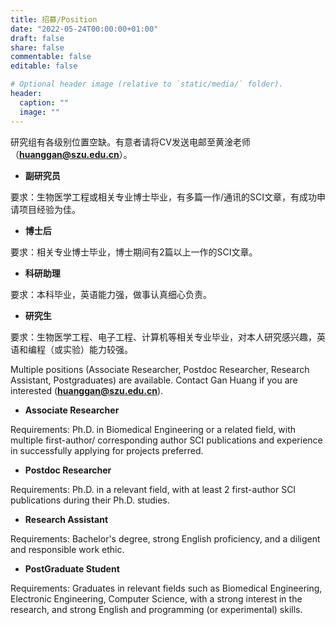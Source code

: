 ```yaml
---
title: 招募/Position
date: "2022-05-24T00:00:00+01:00"
draft: false
share: false
commentable: false
editable: false

# Optional header image (relative to `static/media/` folder).
header:
  caption: ""
  image: ""
---
```


研究组有各级别位置空缺。有意者请将CV发送电邮至黄淦老师（**huanggan@szu.edu.cn**）。

* **副研究员**

要求：生物医学工程或相关专业博士毕业，有多篇一作/通讯的SCI文章，有成功申请项目经验为佳。

* **博士后**

要求：相关专业博士毕业，博士期间有2篇以上一作的SCI文章。

* **科研助理**

要求：本科毕业，英语能力强，做事认真细心负责。

* **研究生**

要求：生物医学工程、电子工程、计算机等相关专业毕业，对本人研究感兴趣，英语和编程（或实验）能力较强。




Multiple positions (Associate Researcher, Postdoc Researcher, Research Assistant, Postgraduates) are available. Contact Gan Huang if you are interested (**huanggan@szu.edu.cn**).

* **Associate Researcher**

Requirements: Ph.D. in Biomedical Engineering or a related field, with multiple first-author/ corresponding author SCI publications and experience in successfully applying for projects preferred.

* **Postdoc Researcher**

Requirements: Ph.D. in a relevant field, with at least 2 first-author SCI publications during their Ph.D. studies.

* **Research Assistant**

Requirements: Bachelor's degree, strong English proficiency, and a diligent and responsible work ethic.

* **PostGraduate Student**

Requirements: Graduates in relevant fields such as Biomedical Engineering, Electronic Engineering, Computer Science, with a strong interest in the research, and strong English and programming (or experimental) skills.
